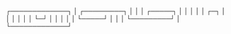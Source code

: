 ┌─────────────┐
│ ┌─────────┐ │
│ │ ┌─────┐ │ │
│ │ │ ┌─┐ │ │ │
│ │ │ └─┘ │ │ │
│ │ └─────┘ │ │
│ └─────────┘ │
└─────────────┘
